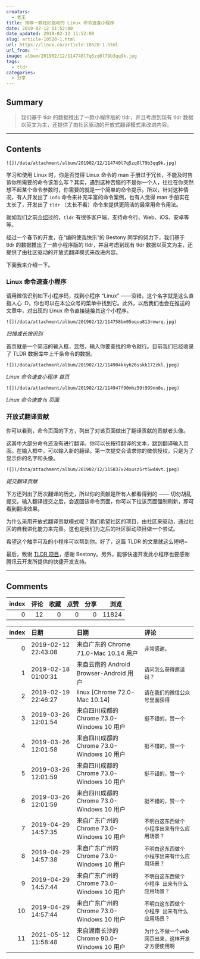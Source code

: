 ```yaml
---
creators:
  - 老王
title: 推荐一款社区驱动的 Linux 命令速查小程序
date: 2019-02-12 11:52:00
date_updated: 2019-02-12 11:52:00
slug: article-10528-1.html
url: https://linux.cn/article-10528-1.html
url_from: ''
image: album/201902/12/114740l7q5zq0l79b3qq9k.jpg
tags:
  - tldr
categories:
  - 分享
---
```


## Summary

> 我们基于 tldr 的数据推出了一款小程序版的 tldr，并且考虑到现有 tldr 数据以英文为主，还提供了由社区驱动的开放式翻译模式来改进内容。

***

<!-- more -->

## Contents

`![](/data/attachment/album/201902/12/114740l7q5zq0l79b3qq9k.jpg)`

学习和使用 Linux 时，你是否觉得 Linux 命令的 man 手册过于冗长，不能及时告诉你所需要的命令该怎么写？其实，遇到这种苦恼的不是你一个人，往往在你突然想不起某个命令参数时，你需要的就是一个简单的命令提示。所以，针对这种情况，有人开发出了 `info` 命令来补充丰富的命令案例，也有人觉得 man 手册实在太长了，开发出了 `tldr` （太长不看）命令来提供更简洁的最常用命令用法。

就如我们之前[介绍](https://linux.cn/article-10355-1.html)过的，`tldr` 有很多客户端，支持命令行、Web、iOS、安卓等等。

经过一个春节的开发，在“编码使我快乐”的 Bestony 同学的努力下，我们基于 tldr 的数据推出了一款小程序版的 tldr，并且考虑到现有 tldr 数据以英文为主，还提供了由社区驱动的开放式翻译模式来改进内容。

下面我来介绍一下。

### Linux 命令速查小程序

请用微信识别如下小程序码，找到小程序 “Linux” ——没错，这个名字就是这么直指人心 :D，你也可以在本公众号的菜单中找到它。此外，以后我们也会在推送的文章中，对出现的 Linux 命令直接链接其这个小程序。

`![](/data/attachment/album/201902/12/114758bm05oquu813rmwrq.jpg)`

*扫描或长按识别*

首页就是一个简洁的输入框，显然，输入你要查找的命令就行。目前我们已经收录了 TLDR 数据库中上千条命令的数据。

`![](/data/attachment/album/201902/12/114904kky626sskk172zkl.jpeg)`

*Linux 命令速查小程序 首页*

`![](/data/attachment/album/201902/12/114947f90mhz59t999nn8u.jpeg)`

*Linux 命令速查 ls 页面*

### 开放式翻译贡献

你可以看到，命令页面的下方，列出了对该页面做出了翻译贡献的贡献者头像。

这其中大部分命令还没有进行翻译。你可以长按待翻译的文本，跳到翻译输入页面。在输入框中，可以输入新的翻译。第一次提交会请求你的微信授权，只是为了显示你的名字和头像。

`![](/data/attachment/album/201902/12/115037x24xusz5rt5wd4vt.jpeg)`

*提交翻译贡献*

下方还列出了历次翻译的历史，所以你的贡献是所有人都看得到的 —— 切勿胡乱提交。输入翻译提交之后，会返回该命令页面，你可以下拉该页面强制刷新，即可看到翻译效果。

为什么采用开放式翻译贡献模式呢？我们希望社区的项目，由社区来驱动，通过社区的自我进化能力来完善。这也是我们为之后的社区驱动项目做一个尝试。

希望这个触手可及的小程序可以帮到你。好了，这篇 TLDR 的文章就这么短吧~

最后，致谢 [TLDR 项目](https://tldr.sh/)，感谢 Bestony。另外，能够快速开发此小程序也要感谢腾讯云开发所提供的快捷开发支持。

***

## Comments


|   index |   评论 |   收藏 |   点赞 |   分享 |   浏览 |
|--------:|-------:|-------:|-------:|-------:|-------:|
|       0 |     12 |      0 |      0 |      0 |  11824 |

|   index | 日期                | 日期                                       | 评论                                              |
|--------:|:--------------------|:-------------------------------------------|:--------------------------------------------------|
|       0 | 2019-02-12 22:43:08 | 来自广东的 Chrome 71.0-Mac 10.14 用户      | `非常感谢。`                                      |
|       1 | 2019-02-18 01:00:31 | 来自云南的 Android Browser-Android 用户    | `请问怎么获得邀请码？`                            |
|       2 | 2019-02-19 22:46:27 | linux [Chrome 72.0-Mac 10.14]              | `请在我们的微信公众号里面获得`                    |
|       3 | 2019-03-26 12:01:54 | 来自四川成都的 Chrome 73.0-Windows 10 用户 | `挺不错的，赞一个`                                |
|       4 | 2019-03-26 12:01:58 | 来自四川成都的 Chrome 73.0-Windows 10 用户 | `挺不错的，赞一个`                                |
|       5 | 2019-03-26 12:01:59 | 来自四川成都的 Chrome 73.0-Windows 10 用户 | `挺不错的，赞一个`                                |
|       6 | 2019-03-26 12:01:59 | 来自四川成都的 Chrome 73.0-Windows 10 用户 | `挺不错的，赞一个`                                |
|       7 | 2019-04-29 14:57:35 | 来自广东广州的 Chrome 73.0-Windows 10 用户 | `不明白这东西做个 小程序出来有什么应用场景？`     |
|       8 | 2019-04-29 14:57:38 | 来自广东广州的 Chrome 73.0-Windows 10 用户 | `不明白这东西做个 小程序出来有什么应用场景？`     |
|       9 | 2019-04-29 14:57:44 | 来自广东广州的 Chrome 73.0-Windows 10 用户 | `不明白这东西做个 小程序 出来有什么应用场景？`    |
|      10 | 2019-04-29 14:57:44 | 来自广东广州的 Chrome 73.0-Windows 10 用户 | `不明白这东西做个 小程序 出来有什么应用场景？`    |
|      11 | 2021-05-12 11:58:48 | 来自湖南长沙的 Chrome 90.0-Windows 10 用户 | `为什么不做一个web网页出来，这样开发才方便使用啊` |

